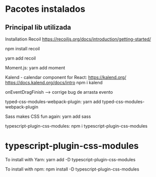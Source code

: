
# Pacotes instalados

## Principal lib utilizada

Installation Recoil
https://recoiljs.org/docs/introduction/getting-started/

npm install recoil

yarn add recoil





Moment.js:
yarn add moment

Kalend - calendar component for React:
https://kalend.org/
https://docs.kalend.org/docs/intro
npm i kalend

onEventDragFinish --> corrige bug de arrasta evento


typed-css-modules-webpack-plugin:
yarn add typed-css-modules-webpack-plugin

Sass makes CSS fun again:
yarn add sass

typescript-plugin-css-modules:
npm i typescript-plugin-css-modules



# typescript-plugin-css-modules
To install with Yarn:
yarn add -D typescript-plugin-css-modules

To install with npm:
npm install -D typescript-plugin-css-modules



